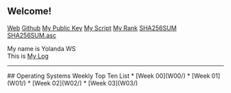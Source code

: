 ## Welcome!

[Web](https://yolandawsirait.github.io/os202/)
[Github](https://github.com/yolandawsirait/os202)
[My Public Key](TXT/mypubkey.txt)
[My Script](TXT/mysript.sh)
[My Rank](TXT/myrank.txt)
[SHA256SUM](TXT/SHA256SUM.txt)
[SHA256SUM.asc](TXT/SHA256SUM.asc)

My name is Yolanda WS  
This is [My Log](TXT/mylog.txt)  

<hr>
## Operating Systems Weekly Top Ten List
* [Week 00](W00/)
* [Week 01](W01/)
* [Week 02](W02/)
* [Week 03](W03/)


